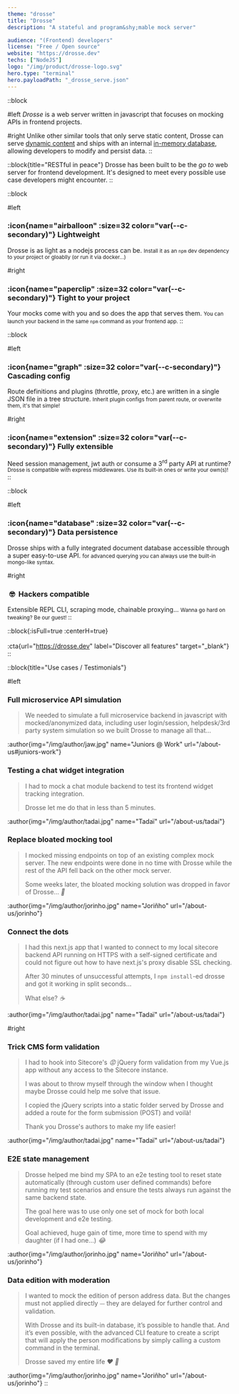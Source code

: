 ```yaml
---
theme: "drosse"
title: "Drosse"
description: "A stateful and program&shy;mable mock server"

audience: "(Frontend) developers"
license: "Free / Open source"
website: "https://drosse.dev"
techs: ["NodeJS"]
logo: "/img/product/drosse-logo.svg"
hero.type: "terminal"
hero.payloadPath: "_drosse_serve.json"
---
```


::block

#left
*Drosse* is a web server written in javascript that focuses on
mocking APIs in frontend projects.

#right
Unlike other similar tools that only serve static
content, Drosse can serve [dynamic content](https://drosse.dev#dynamic-mocks)
and ships with an internal [in-memory database](https://drosse.dev#db-api),
allowing developers to modify and persist data.
::

::block{title="RESTful in peace"}
Drosse has been built to be the *go to* web server for frontend development.
It's designed to meet every possible use case developers might encounter.
::

::block

#left
### :icon{name="airballoon" :size=32 color="var(--c-secondary)"} Lightweight
Drosse is as light as a nodejs process can be.
<small class="block opacity-50">
Install it as an `npm` dev dependency to your project or gloablly (or run it via docker...)
</small>

#right
### :icon{name="paperclip" :size=32 color="var(--c-secondary)"} Tight to your project
Your mocks come with you and so does the app that serves them.
<small class="block opacity-50">
You can launch your backend in the same `npm` command as your frontend app.
</small>
::

::block

#left
### :icon{name="graph" :size=32 color="var(--c-secondary)"} Cascading config
Route definitions and plugins (throttle, proxy, etc.) are written in a single
JSON file in a tree structure.
<small class="block opacity-50">
Inherit plugin configs from parent route, or overwrite them, it's that simple!
</small>

#right
### :icon{name="extension" :size=32 color="var(--c-secondary)"} Fully extensible
Need session management, jwt auth or consume a 3<sup>rd</sup> party API at runtime?
<small class="block opacity-50">
Drosse is compatible with express middlewares. Use its built-in ones or write your own(s)!
</small>
::

::block

#left
### :icon{name="database" :size=32 color="var(--c-secondary)"} Data persistence
Drosse ships with a fully integrated document database accessible through a super
easy-to-use API.
<small class="block opacity-50">
for advanced querying you can always use the built-in mongo-like syntax.
</small>

#right
### &nbsp;:nerd_face: &nbsp;Hackers compatible
Extensible REPL CLI, scraping mode, chainable proxying...
<small class="block opacity-50">
Wanna go hard on tweaking? Be our guest!
</small>
::

::block{:isFull=true :centerH=true}
<br><br>
:cta{url="https://drosse.dev" label="Discover all features" target="_blank"}
::

::block{title="Use cases / Testimonials"}

#left
### Full microservice API simulation
> We needed to simulate a full microservice backend in javascript with
> mocked/anonymized data, including user login/session, helpdesk/3rd party
> system simulation so we built Drosse to manage all that...

:author{img="/img/author/jaw.jpg" name="Juniors @ Work" url="/about-us#juniors-work"}


### Testing a chat widget integration
> I had to mock a chat module backend to test its frontend widget tracking
> integration.
>
> Drosse let me do that in less than 5 minutes.

:author{img="/img/author/tadai.jpg" name="Tadaï" url="/about-us/tadai"}


### Replace bloated mocking tool
> I mocked missing endpoints on top of an existing complex mock server.
> The new endpoints were done in no time with Drosse while the rest of the API
> fell back on the other mock server.
>
> Some weeks later, the bloated mocking solution was dropped in favor of
> Drosse... *:shrug:*


:author{img="/img/author/jorinho.jpg" name="Joriñho" url="/about-us/jorinho"}

### Connect the dots
> I had this next.js app that I wanted to connect to my local sitecore backend
> API running on HTTPS with a self-signed certificate and could not figure out
> how to have next.js's proxy disable SSL checking.
>
> After 30 minutes of unsuccessful attempts, I `npm install`-ed drosse and got it
> working in split seconds...
>
> What else? *:coffee:*

:author{img="/img/author/tadai.jpg" name="Tadaï" url="/about-us/tadai"}

#right
### Trick CMS form validation
> I had to hook into Sitecore's *:rage:* jQuery form validation from my Vue.js app
> without any access to the Sitecore instance.
>
> I was about to throw myself through the window when I thought maybe Drosse
> could help me solve that issue.
>
> I copied the jQuery scripts into a static folder served by Drosse and added
> a route for the form submission (POST) and voilà!
> 
> Thank you Drosse's authors to make my life easier!

:author{img="/img/author/tadai.jpg" name="Tadaï" url="/about-us/tadai"}

### E2E state management
> Drosse helped me bind my SPA to an e2e testing tool to reset state
> automatically (through custom user defined commands) before running my test
> scenarios and ensure the tests always run against the same backend state.
> 
> The goal here was to use only one set of mock for both local development and
> e2e testing.
>
> Goal achieved, huge gain of time, more time to spend with my daughter
(if I had one...) *:joy:*

:author{img="/img/author/jorinho.jpg" name="Joriñho" url="/about-us/jorinho"}

### Data edition with moderation
> I wanted to mock the edition of person address data. But the changes must not
> applied directly ⏤ they are delayed for further control and validation.
>
> With Drosse and its built-in database, it’s possible to handle that.
> And it’s even possible, with the advanced CLI feature to create a script
> that will apply the person modifications by simply calling a custom command
> in the terminal.
>
> Drosse saved my entire life *:heart: :pray:*

:author{img="/img/author/jorinho.jpg" name="Joriñho" url="/about-us/jorinho"}
::

<!--
::block{title="One UI to rule them all..."}
One UI to find them,
<br>One UI to bring them all
<br>And on your desktop bind them :eye: :fire:

<img
    width="100%"
    height="auto"
    src="/img/product/drosse-ui-json.png"
    srcset="/img/product/drosse-ui-json@2x.png 2x, /img/product/drosse-ui-json@3x.png 3x"
>
::
-->

